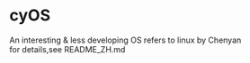 # cyOS
An interesting & less developing OS refers to linux by Chenyan  
for details,see README_ZH.md